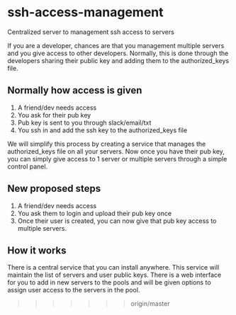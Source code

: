# ssh-access-management
Centralized server to management ssh access to servers

If you are a developer, chances are that you management multiple servers and you give access to other developers. Normally, this is done through the developers sharing their public key and adding them to the authorized_keys file. 

## Normally how access is given

1. A friend/dev needs access
2. You ask for their pub key
3. Pub key is sent to you through slack/email/txt
4. You ssh in and add the ssh key to the authorized_keys file

We will simplify this process by creating a service that manages the authorized_keys file on all your servers. Now once you have their pub key, you can simply give access to 1 server or multiple servers through a simple control panel.


## New proposed steps

1. A friend/dev needs access
2. You ask them to login and upload their pub key once
3. Once their user is created, you can now give that pub key access to multiple servers.

## How it works

There is a central service that you can install anywhere. This service will maintain the list of servers and user public keys. There is a web interface for you to add in new servers to the pools and will be given options to assign user access to the servers in the pool.

>>>>>>> origin/master

